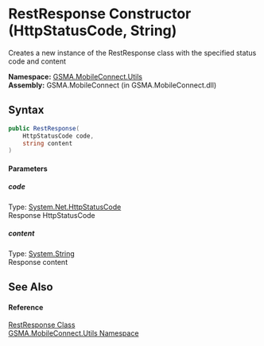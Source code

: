 RestResponse Constructor (HttpStatusCode, String)
=================================================
Creates a new instance of the RestResponse class with the specified status code and content

**Namespace:** [GSMA.MobileConnect.Utils][1]  
**Assembly:** GSMA.MobileConnect (in GSMA.MobileConnect.dll)

Syntax
------

```csharp
public RestResponse(
	HttpStatusCode code,
	string content
)
```

#### Parameters

##### *code*
Type: [System.Net.HttpStatusCode][2]  
Response HttpStatusCode

##### *content*
Type: [System.String][3]  
Response content


See Also
--------

#### Reference
[RestResponse Class][4]  
[GSMA.MobileConnect.Utils Namespace][1]  

[1]: ../README.md
[2]: http://msdn.microsoft.com/en-us/library/f92ssyy1
[3]: http://msdn.microsoft.com/en-us/library/s1wwdcbf
[4]: README.md
[5]: ../../_icons/Help.png